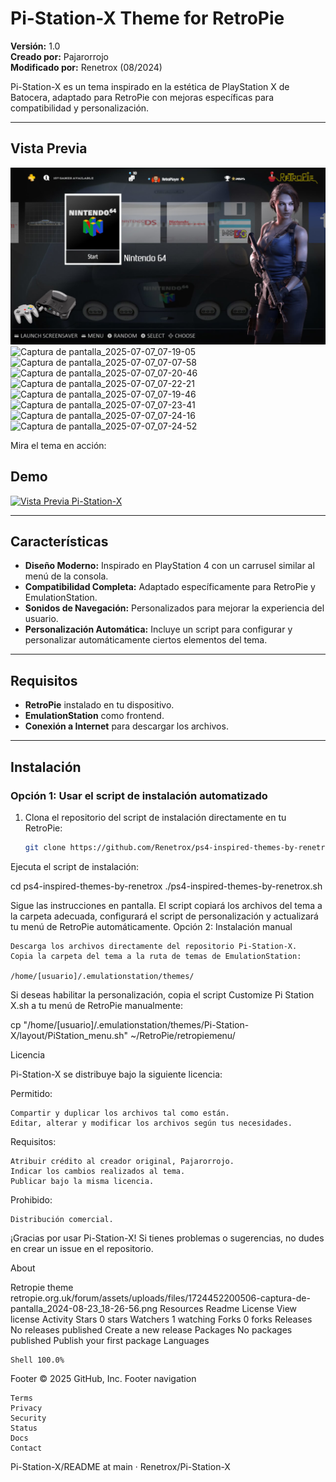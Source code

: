 
# **Pi-Station-X Theme for RetroPie**

**Versión:** 1.0  
**Creado por:** Pajarorrojo  
**Modificado por:** Renetrox (08/2024)  

Pi-Station-X es un tema inspirado en la estética de PlayStation X de Batocera, adaptado para RetroPie con mejoras específicas para compatibilidad y personalización.

---

## **Vista Previa**
![Carrusel de Pi-Station-X](https://github.com/Renetrox/Pi-Station-X/blob/main/_inc/vista%20previa/carrusel.png?raw=true)
![Captura de pantalla_2025-07-07_07-19-05](https://github.com/user-attachments/assets/5526b439-e518-4153-a9eb-f25a83bd2515)
![Captura de pantalla_2025-07-07_07-07-58](https://github.com/user-attachments/assets/40915e2e-3352-4ae6-bbc9-81c74376777f)
![Captura de pantalla_2025-07-07_07-20-46](https://github.com/user-attachments/assets/a3cd1336-75a4-4fde-9d1e-d4ad4e02c327)
![Captura de pantalla_2025-07-07_07-22-21](https://github.com/user-attachments/assets/7e13d23a-85de-4547-8bdf-fd496173a6f7)
![Captura de pantalla_2025-07-07_07-19-46](https://github.com/user-attachments/assets/182ab4bf-8c53-47aa-b94f-176591404fbf)
![Captura de pantalla_2025-07-07_07-23-41](https://github.com/user-attachments/assets/5e00107e-0602-4392-9ba3-25e86c87ffb6)
![Captura de pantalla_2025-07-07_07-24-16](https://github.com/user-attachments/assets/8bdc431f-1efe-454b-a97a-b32252268caa)
![Captura de pantalla_2025-07-07_07-24-52](https://github.com/user-attachments/assets/37c559ec-f20d-4304-89b4-63337ed83c92)


Mira el tema en acción:  
## Demo
[![Vista Previa Pi-Station-X](https://img.youtube.com/vi/utomzOUJUjk/0.jpg)](https://www.youtube.com/watch?v=utomzOUJUjk)


---

## **Características**

- **Diseño Moderno:** Inspirado en PlayStation 4 con un carrusel similar al menú de la consola.
- **Compatibilidad Completa:** Adaptado específicamente para RetroPie y EmulationStation.
- **Sonidos de Navegación:** Personalizados para mejorar la experiencia del usuario.
- **Personalización Automática:** Incluye un script para configurar y personalizar automáticamente ciertos elementos del tema.

---

## **Requisitos**

- **RetroPie** instalado en tu dispositivo.
- **EmulationStation** como frontend.
- **Conexión a Internet** para descargar los archivos.

---

## **Instalación**

### **Opción 1: Usar el script de instalación automatizado**

1. Clona el repositorio del script de instalación directamente en tu RetroPie:
   ```bash
   git clone https://github.com/Renetrox/ps4-inspired-themes-by-renetrox.git

Ejecuta el script de instalación:

cd ps4-inspired-themes-by-renetrox
./ps4-inspired-themes-by-renetrox.sh

Sigue las instrucciones en pantalla. El script copiará los archivos del tema a la carpeta adecuada, configurará el script de personalización y actualizará tu menú de RetroPie automáticamente.
Opción 2: Instalación manual

    Descarga los archivos directamente del repositorio Pi-Station-X.
    Copia la carpeta del tema a la ruta de temas de EmulationStation:

    /home/[usuario]/.emulationstation/themes/

Si deseas habilitar la personalización, copia el script Customize Pi Station X.sh a tu menú de RetroPie manualmente:

cp "/home/[usuario]/.emulationstation/themes/Pi-Station-X/layout/PiStation_menu.sh" ~/RetroPie/retropiemenu/

Licencia

Pi-Station-X se distribuye bajo la siguiente licencia:

Permitido:

    Compartir y duplicar los archivos tal como están.
    Editar, alterar y modificar los archivos según tus necesidades.

Requisitos:

    Atribuir crédito al creador original, Pajarorrojo.
    Indicar los cambios realizados al tema.
    Publicar bajo la misma licencia.

Prohibido:

    Distribución comercial.

¡Gracias por usar Pi-Station-X! Si tienes problemas o sugerencias, no dudes en crear un issue en el repositorio.

About

Retropie theme
retropie.org.uk/forum/assets/uploads/files/1724452200506-captura-de-pantalla_2024-08-23_18-26-56.png
Resources
Readme
License
View license
Activity
Stars
0 stars
Watchers
1 watching
Forks
0 forks
Releases
No releases published
Create a new release
Packages
No packages published
Publish your first package
Languages

    Shell 100.0% 

Footer
© 2025 GitHub, Inc.
Footer navigation

    Terms
    Privacy
    Security
    Status
    Docs
    Contact

Pi-Station-X/README at main · Renetrox/Pi-Station-X



